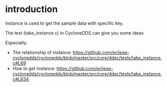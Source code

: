 # introduction

Instance is used to get the sample data with specific key.

The test (take_instance.c) in CycloneDDS can give you some ideas

Especially:

* The relationship of instance: https://github.com/eclipse-cyclonedds/cyclonedds/blob/master/src/core/ddsc/tests/take_instance.c#L69
* How to get instance: https://github.com/eclipse-cyclonedds/cyclonedds/blob/master/src/core/ddsc/tests/take_instance.c#L634


